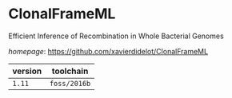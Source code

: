 # ClonalFrameML

Efficient Inference of Recombination in Whole Bacterial Genomes

*homepage*: <https://github.com/xavierdidelot/ClonalFrameML>

version | toolchain
--------|----------
``1.11`` | ``foss/2016b``
